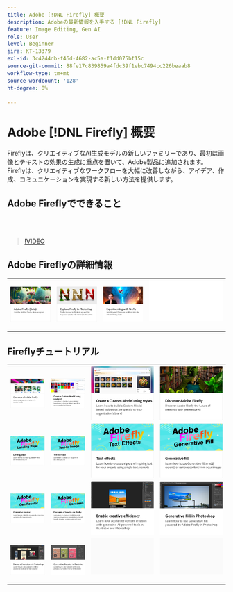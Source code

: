 ```yaml
---
title: Adobe [!DNL Firefly] 概要
description: Adobeの最新情報を入手する [!DNL Firefly]
feature: Image Editing, Gen AI
role: User
level: Beginner
jira: KT-13379
exl-id: 3c4244db-f46d-4682-ac5a-f1dd075bf15c
source-git-commit: 88fe17c839859a4fdc39f1ebc7494cc226beaab8
workflow-type: tm+mt
source-wordcount: '128'
ht-degree: 0%

---
```


# Adobe [!DNL Firefly] 概要

Fireflyは、クリエイティブなAI生成モデルの新しいファミリーであり、最初は画像とテキストの効果の生成に重点を置いて、Adobe製品に追加されます。 Fireflyは、クリエイティブなワークフローを大幅に改善しながら、アイデア、作成、コミュニケーションを実現する新しい方法を提供します。

## Adobe Fireflyでできること

<br> 

>[!VIDEO](https://video.tv.adobe.com/v/3416970t1?quality=12&learn=on&hidetitle=true)

## Adobe Fireflyの詳細情報

<table style="table-layout:fixed">
<tr>
   <td>
      <a href="https://firefly.adobe.com/" target="_blank">
         <img alt="Adobe Firefly（ベータ版）" src="assets/firefly-beta.png" />
      </a>
  </td>
  <td>
      <a href="https://www.adobe.com/sensei/generative-ai/firefly.html" target="_blank">
         <img alt="PhotoshopでFireflyを検索" src="assets/firefly-photoshop.png" />
      </a>
  </td>
  <td>
      <a href="webinar-experimenting.md">
         <img alt="Adobe Fireflyを試す" src="assets/webinar-experimenting.png" />
      </a>
  </td>
  <td>
    <img alt="スペーサー" src="../assets/Whitespacer.png" />
    <div>
    <br>
  </td>
</tr>
</table>

## Fireflyチュートリアル

<table style="table-layout:fixed">
<tr>
   <td>
      <a href="overview-of-firefly.md">
         <img alt="Adobe Fireflyについて" src="assets/firefly-overview.png" />
      </a>
   </td>
   <td>
      <a href="custom-model-subject.md">
         <img alt="被写体を使用したカスタムモデルの作成" src="assets/custom-model-subject.png" />
      </a>
   </td>
   <td>
      <a href="custom-model-style.md">
         <img alt="スタイルを使用してカスタムモデルを作成する" src="assets/custom-model-styles.png" />
      </a>
   </td>
  <td>
      <a href="discover.md">
         <img alt="Adobe Fireflyを見つける" src="assets/discover.png" />
      </a>
   </td>
</tr>
<tr>
  <td>
      <a href="landing-page.md">
         <img alt="ランディングページ" src="assets/landing-page.png" />
      </a>
   </td>
    <td>
      <a href="text-to-image.md">
         <img alt="テキストを画像に" src="assets/text-to-image.png" />
      </a>
   </td>
   <td>
      <a href="text-effects.md">
         <img alt="テキストエフェクト" src="assets/text-effects.png" />
      </a>
   </td>
   <td>
      <a href="gen-fill.md">
         <img alt="ジェネレーティブフィル" src="assets/generative-fill.png" />
      </a>
   </td>
</tr>
<tr>
  <td>
      <a href="gen-recolor.md">
         <img alt="生成的再配色" src="assets/generative-recolor.png" />
      </a>
   </td>
   <td>
      <a href="examples.md">
         <img alt="Fireflyの使用例" src="assets/examples.png" />
      </a>
   </td>
   <td>
      <a href="enable-creative-efficiency.md">
         <img alt="クリエイティブな効率化を実現" src="assets/enable-creative-efficiency.png" />
      </a>
   </td>
   <td>
      <a href="generative-fill.md">
         <img alt="Photoshopでの塗りの生成" src="assets/generative-fill-ps.png" />
      </a>
   </td>
</tr>
<tr>
   <td>
      <a href="web-banner-ad.md">
         <img alt="Photoshopのバナー広告のバリエーション" src="assets/banner-ad-variations.png" />
      </a>
  </td>
  <td>
      <a href="generative-recolor.md">
            <img alt="Illustratorでの生成再配色" src="assets/firefly-recolor.png" />
      </a>
   </td>
   <td>
      <img alt="スペーサー" src="../assets/Gray_thumbnail.png" />
      <div>
      <br>
   </td>
   <td>
      <img alt="スペーサー" src="../assets/Gray_thumbnail.png" />
      <div>
      <br>
   </td>
</table>
